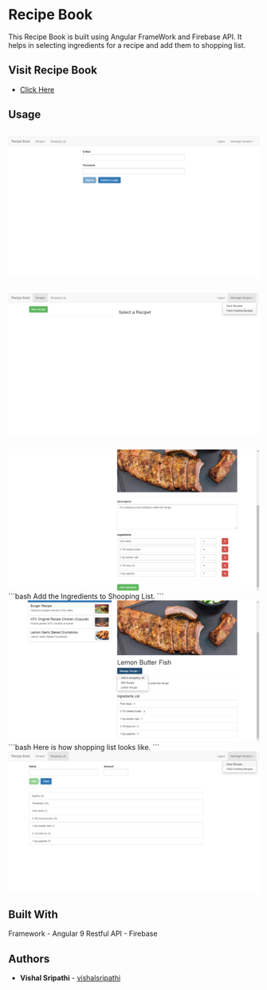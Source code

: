 # Recipe Book
This Recipe Book is built using Angular FrameWork and Firebase API. It helps in selecting ingredients for a recipe and add them to shopping list.

## Visit Recipe Book
* [Click Here](https://recipe-book-91f0d.web.app/)

## Usage 

```bash After visiting recipe book you need to signup if you are not registered.
```
<img src="screenshots/Screenshot%20(55).png">

```bash You can add New Recipe or fetch existing Recipes.
```
<img src="screenshots/Screenshot%20(56).png">

```bash You can edit an existing Recipe or Ingredients.
```
<img src="screenshots/Screenshot%20(59).png">
```bash Add the Ingredients to Shooping List.
```
<img src="screenshots/Screenshot%20(60).png">
```bash Here is how shopping list looks like.
```
<img src="screenshots/Screenshot%20(61).png">


## Built With
Framework - Angular 9
Restful API - Firebase

## Authors
* **Vishal Sripathi** - [vishalsripathi](https://github.com/vishalsripathi)
